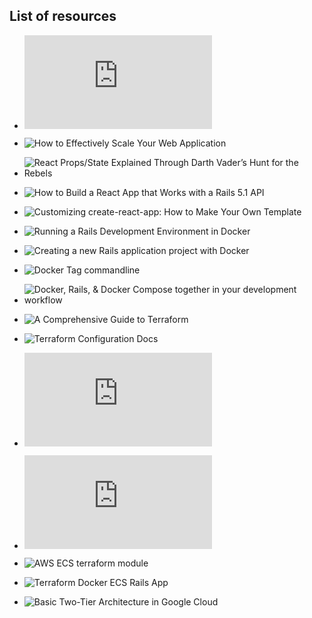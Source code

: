 ## List of resources


- ![Getting Started with Rails](http://guides.rubyonrails.org/getting_started.html)

- ![How to Effectively Scale Your Web Application](https://www.netguru.co/blog/effectively-scale-web-application)

- ![React Props/State Explained Through Darth Vader’s Hunt for the Rebels](https://medium.freecodecamp.org/react-props-state-explained-through-darth-vaders-hunt-for-the-rebels-8ee486576492)

- ![How to Build a React App that Works with a Rails 5.1 API](https://www.sitepoint.com/react-rails-5-1/)

- ![Customizing create-react-app: How to Make Your Own Template](https://auth0.com/blog/how-to-configure-create-react-app/)

- ![Running a Rails Development Environment in Docker](https://blog.codeship.com/running-rails-development-environment-docker/)

- ![Creating a new Rails application project with Docker](https://github.com/IcaliaLabs/guides/wiki/Creating-a-new-Rails-application-project-with-Docker)

- ![Docker Tag commandline](https://docs.docker.com/engine/reference/commandline/tag)

- ![
Docker, Rails, & Docker Compose together in your development workflow](https://blog.carbonfive.com/2015/03/17/docker-rails-docker-compose-together-in-your-development-workflow/)

- ![A Comprehensive Guide to Terraform](https://blog.gruntwork.io/a-comprehensive-guide-to-terraform-b3d32832baca)

- ![Terraform Configuration Docs](https://www.terraform.io/docs/configuration)

- ![Amazon Elastic Container Service](http://docs.aws.amazon.com/es_es/AmazonECS/latest/developerguide/ecs_services.html)

- ![Amazon ECS Task Definitions](http://docs.aws.amazon.com/AmazonECS/latest/developerguide/task_definitions.html)

- ![AWS ECS terraform module](https://github.com/arminc/terraform-ecs)

- ![Terraform Docker ECS Rails App](https://github.com/kuldeep-surendra/terraform-docker-ecs-rails_app)

- ![Basic Two-Tier Architecture in Google Cloud](https://github.com/domingusj/terraform-rails)

